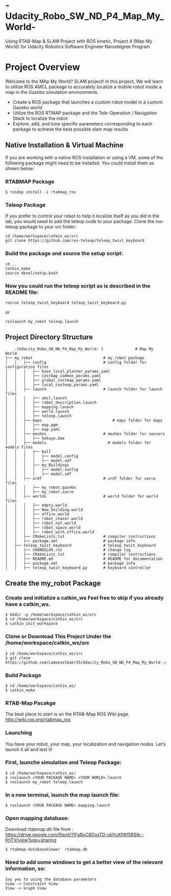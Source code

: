 # -Udacity_Robo_SW_ND_P4_Map_My_World-
Using RTAB-Map &amp; SLAM Project with ROS kinetic, Project 4 (Map My World) for Udacity Robotics Software Engineer Nanodegree Program 

# Project Overview

Welcome to the MAp My World? SLAM project! In this project, We will learn to utilize ROS AMCL package to accurately localize a mobile robot inside a map in the Gazebo simulation environments.

   *  Create a ROS package that launches a custom robot model in a custom Gazebo world
   *  Utilize the ROS RTMAP package and the Tele-Operation / Navigation Stack to localize the robot
   *  Explore, add, and tune specific parameters corresponding to each package to achieve the best possible slam map results




## Native Installation & Virtual Machine

If you are working with a native ROS installation or using a VM, some of the following package might need to be installed. You could install them as shown below:


### RTABMAP Package

```
$ rosdep install -i rtabmap_ros
```

### Teleop Package

If you prefer to control your robot to help it localize itself as you did in the lab, you would need to add the teleop node to your package. Clone the ros-teleop package to your src folder:

```
cd /home/workspace/catkin_ws/src
git clone https://github.com/ros-teleop/teleop_twist_keyboard
```

### Build the package and source the setup script:
```
cd ..
catkin_make
source devel/setup.bash
```

### Now you could run the teleop script as is described in the README file:

```
rosrun teleop_twist_keyboard teleop_twist_keyboard.py
```

or

```
roslaunch my_robot teleop.launch
```

## Project Directory Structure

        .[Udacity_Robo_SW_ND_P4_Map_My_World- ]              # Map My World
	├── my_robot                               # my_robot package        
	│   │   ├── config                         # config folder for configuration files   
	│   │   │   ├── base_local_planner_params.yaml
	│   │   │   ├── costmap_common_params.yaml
	│   │   │   ├── global_costmap_params.yaml
	│   │   │   ├── local_costmap_params.yaml
	│   │   ├── launch                         # launch folder for launch files   
	│   │   │   ├── amcl.launch
	│   │   │   ├── robot_description.launch
	│	│	│	├── mapping.launch
	│   │   │   ├── world.launch
 	│   │   │   ├── teleop.launch   
	│   │   ├── maps                           	   # maps folder for maps
	│   │   │   ├── map.pgm
	│   │   │   ├── map.yaml
	│   │   ├── meshes                         # meshes folder for sensors
	│   │   │   ├── hokuyo.dae
    │   │   ├── models                           # models folder for models files
    │   │   │   ├── ball
    │   │   │   │   ├── model.config
    │   │   │   │   ├── model.sdf
    │   │   │   ├── my_Buildings
    │   │   │   │   ├── model.config
    │   │   │   │   ├── model.sdf	      
	│   │   ├── urdf                           # urdf folder for xarco files
	│   │   │   ├── my_robot.gazebo
	│   │   │   ├── my_robot.xacro
	│   │   ├── worlds                         # world folder for world files
	│   │   │   ├── empty.world
    │   │   │   ├── New_building.world
    │   │   │   ├── office.world	
    │   │   │   ├── robot_chaser.world	
    │   │   │   ├── robot_nyt.world		
    │   │   │   ├── robot_space.world	
    │   │   │   ├── robot_with_office.world	
	│   │   ├── CMakeLists.txt                 # compiler instructions
	│   │   ├── package.xml                    # package info
	│   ├── teleop_twist_keyboard              # teleop_twist_keyboard
	│   │   ├── CHANGELOG.rst                  # change log
	│   │   ├── CMakeLists.txt                 # compiler instructions
	│   │   ├── README.md                      # README for documentation
	│   │   ├── package.xml                    # package info
	│   │   ├── teleop_twist_keyboard.py       # keyboard controller
                         

## Create the my_robot Package

### Create and initialize a catkin_ws Feel free to skip if you already have a catkin_ws.

```
$ mkdir -p /home/workspace/catkin_ws/src
$ cd /home/workspace/catkin_ws/src
$ catkin_init_workspace
```

### Clone or Download This Project Under the /home/workspace/catkin_ws/src

```
$ cd /home/workspace/catkin_ws/src
$ git clone https://github.com/Lameeselbakr55/Udacity_Robo_SW_ND_P4_Map_My_World-.git
```

### Build Package

```
$ cd /home/workspace/catkin_ws/
$ catkin_make
```

### RTAB-Map Pacakge

The best place to start is on the RTAB-Map ROS Wiki page. http://wiki.ros.org/rtabmap_ros

### Launching

You have your robot, your map, your localization and navigation nodes. Let’s launch it all and test it!

### First, launche simulation and Teleop Package:

```
$ cd /home/workspace/catkin_ws/
$ roslaunch <YOUR PACKAGE NAME> <YOUR WORLD>.launch
$ roslaunch my_robot teleop.launch
```

### In a new terminal, launch the map launch file:

```
$ roslaunch <YOUR PACKAGE NAME> mapping.launch
```

### Open mapping database:

Download rtabmap.db file from : https://drive.google.com/file/d/11FgBxC6DosTD-ubYuXPAf5RSIk--KhTV/view?usp=sharing

```
$ rtabmap-databaseViewer  rtabmap.db
```
### Need to add some windows to get a better view of the relevant information, so:

	Say yes to using the database parameters
	View -> Constraint View
	View -> Graph View

